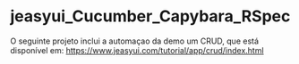 # jeasyui_Cucumber_Capybara_RSpec

O seguinte projeto inclui a automaçao da demo um CRUD, que está disponível em: https://www.jeasyui.com/tutorial/app/crud/index.html

